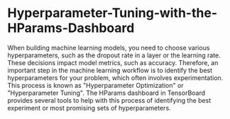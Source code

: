 # Hyperparameter-Tuning-with-the-HParams-Dashboard
When building machine learning models, you need to choose various hyperparameters, such as the dropout rate in a layer or the learning rate. These decisions impact model metrics, such as accuracy. Therefore, an important step in the machine learning workflow is to identify the best hyperparameters for your problem, which often involves experimentation. This process is known as "Hyperparameter Optimization" or "Hyperparameter Tuning".  The HParams dashboard in TensorBoard provides several tools to help with this process of identifying the best experiment or most promising sets of hyperparameters.
